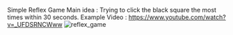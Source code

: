 Simple Reflex Game 
Main idea : Trying to click the black square the most times within 30 seconds.
Example Video : https://www.youtube.com/watch?v=_UFDSRNCWww
![reflex_game](https://user-images.githubusercontent.com/72134391/109432554-cd7b1280-7a1c-11eb-94a6-b51cfe8c0839.png)

